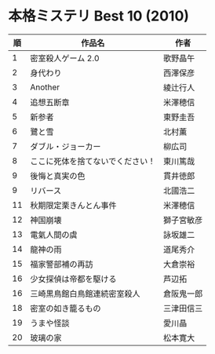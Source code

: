 # 本格ミステリ Best 10 (2010)

| 順   | 作品名              | 作者    |
| --- | ---------------- | ----- |
| 1   | 密室殺人ゲーム 2.0      | 歌野晶午  |
| 2   | 身代わり             | 西澤保彦  |
| 3   | Another          | 綾辻行人  |
| 4   | 追想五断章            | 米澤穂信  |
| 5   | 新参者              | 東野圭吾  |
| 6   | 鷺と雪              | 北村薫   |
| 7   | ダブル・ジョーカー        | 柳広司   |
| 8   | ここに死体を捨てないでください！ | 東川篤哉  |
| 9   | 後悔と真実の色          | 貫井徳郎  |
| 9   | リバース             | 北國浩二  |
| 11  | 秋期限定栗きんとん事件      | 米澤穂信  |
| 12  | 神国崩壊             | 獅子宮敏彦 |
| 13  | 電氣人間の虞           | 詠坂雄二  |
| 14  | 龍神の雨             | 道尾秀介  |
| 15  | 福家警部補の再訪         | 大倉崇裕  |
| 16  | 少女探偵は帝都を駆ける      | 芦辺拓   |
| 16  | 三崎黒鳥館白鳥館連続密室殺人   | 倉阪鬼一郎 |
| 18  | 密室の如き籠るもの        | 三津田信三 |
| 19  | うまや怪談            | 愛川晶   |
| 20  | 玻璃の家             | 松本寛大  |